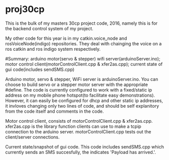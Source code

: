 # proj30cp

This is the bulk of my masters 30cp project code, 2016, namely this is
for the backend control system of my project.

My  other  code   for  this  year  is  in   my  catkin.voice_node  and
rosVoiceNode(indigo) repositories.  They deal with chainging the voice
on a ros catkin and ros indigo system respectively.

#Summary: arduino motor(servo &amp; stepper) wifi
server(arduinoServer.ino);
motor control client(motorControlClient.cpp &amp; xfer2as.cpp);
current state of gui code(includes sendSMS.cpp) 

Arduino motor, servo & stepper, WiFi server is arduinoServer.ino.  You
can  choose  to  build  servo  or  a stepper  motor  server  with  the
appropriate #define.  The code is  currently configured to work with a
fixed/static ip address on  my mobile phone hotspot(to facilitate easy
demonstrations).  However,  it can easily  be configured for  dhcp and
other  static ip  addresses, it  invloves changing  only two  lines of
code, and should be self explanitory from the code itself and comments
in the code.

Motor   control   client,   consists   of   motorControlClient.cpp   &
xfer2as.cpp.  xfer2as.cpp  is the library function clients  can use to
make a tcpip connection to the arduino server.  motorControlClient.cpp
tests out the client/server connections.

Current state/snapshot  of gui  code.  This code  includes sendSMS.cpp
which currently  sends an SMS succesfully, the  indicates 'Payload has
arrived.'.
